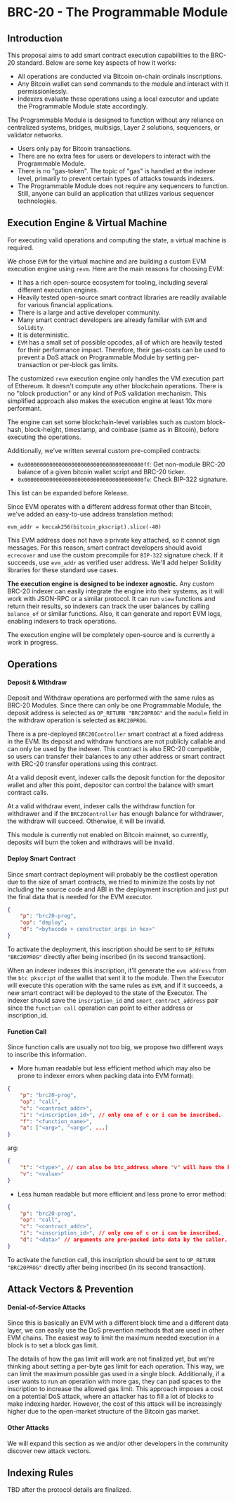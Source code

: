 # BRC-20 - The Programmable Module
## Introduction

This proposal aims to add smart contract execution capabilities to the BRC-20 standard. Below are some key aspects of how it works:

- All operations are conducted via Bitcoin on-chain ordinals inscriptions.
- Any Bitcoin wallet can send commands to the module and interact with it permissionlessly.
- Indexers evaluate these operations using a local executor and update the Programmable Module state accordingly.

The Programmable Module is designed to function without any reliance on centralized systems, bridges, multisigs, Layer 2 solutions, sequencers, or validator networks.

- Users only pay for Bitcoin transactions.
- There are no extra fees for users or developers to interact with the Programmable Module.  
- There is no "gas-token". The topic of "gas" is handled at the indexer level, primarily to prevent certain types of attacks towards indexers.
- The Programmable Module does not require any sequencers to function. Still, anyone can build an application that utilizes various sequencer technologies. 

## Execution Engine & Virtual Machine

For executing valid operations and computing the state, a virtual machine is required.

We chose `EVM` for the virtual machine and are building a custom EVM execution engine using `revm`. Here are the main reasons for choosing EVM:

- It has a rich open-source ecosystem for tooling, including several different execution engines. 
- Heavily tested open-source smart contract libraries are readily available for various financial applications.
- There is a large and active developer community.
- Many smart contract developers are already familiar with `EVM` and `Solidity`.
- It is deterministic.
- `EVM` has a small set of possible opcodes, all of which are heavily tested for their performance impact. Therefore, their gas-costs can be used to prevent a DoS attack on Programmable Module by setting per-transaction or per-block gas limits.

The customized `revm` execution engine only handles the VM execution part of Ethereum. It doesn't compute any other blockchain operations. There is no "block production" or any kind of PoS validation mechanism. This simplified approach also makes the execution engine at least 10x more performant.

The engine can set some blockchain-level variables such as custom block-hash, block-height, timestamp, and coinbase (same as in Bitcoin), before executing the operations. 

Additionally, we've written several custom pre-compiled contracts:

- `0x00000000000000000000000000000000000000ff`: Get non-module BRC-20 balance of a given bitcoin wallet script and BRC-20 ticker.
- `0x00000000000000000000000000000000000000fe`: Check BIP-322 signature.

This list can be expanded before Release.

Since EVM operates with a different address format other than Bitcoin, we've added an easy-to-use address translation method:

`evm_addr = keccak256(bitcoin_pkscript).slice(-40)`

This EVM address does not have a private key attached, so it cannot sign messages. For this reason, smart contract developers should avoid `ecrecover` and use the custom precompile for `BIP-322` signature check. If it succeeds, use `evm_addr` as verified user address. We'll add helper Solidity libraries for these standard use cases.

**The execution engine is designed to be indexer agnostic.** Any custom BRC-20 indexer can easily integrate the engine into their systems, as it will work with JSON-RPC or a similar protocol. It can run `view` functions and return their results, so indexers can track the user balances by calling `balance_of` or similar functions. Also, it can generate and report EVM logs, enabling indexers to track operations.

The execution engine will be completely open-source and is currently a work in progress.

## Operations

#### Deposit & Withdraw

Deposit and Withdraw operations are performed with the same rules as BRC-20 Modules. Since there can only be one Programmable Module, the deposit address is selected as `OP_RETURN "BRC20PROG"` and the `module` field in the withdraw operation is selected as `BRC20PROG`.

There is a pre-deployed `BRC20Controller` smart contract at a fixed address in the EVM. Its deposit and withdraw functions are not publicly callable and can only be used by the indexer. This contract is also ERC-20 compatible, so users can transfer their balances to any other address or smart contract with ERC-20 transfer operations using this contract.

At a valid deposit event, indexer calls the deposit function for the depositor wallet and after this point, depositor can control the balance with smart contract calls.

At a valid withdraw event, indexer calls the withdraw function for withdrawer and if the `BRC20Controller` has enough balance for withdrawer, the withdraw will succeed. Otherwise, it will be invalid.

This module is currently not enabled on Bitcoin mainnet, so currently, deposits will burn the token and withdraws will be invalid.

#### Deploy Smart Contract

Since smart contract deployment will probably be the costliest operation due to the size of smart contracts, we tried to minimize the costs by not including the source code and ABI in the deployment inscription and just put the final data that is needed for the EVM executor.

```json
{
    "p": "brc20-prog",
    "op": "deploy",
    "d": "<bytecode + constructor_args in hex>"
}
```

To activate the deployment, this inscription should be sent to `OP_RETURN "BRC20PROG"` directly after being inscribed (in its second transaction).

When an indexer indexes this inscription, it'll generate the `evm address` from the `btc pkscript` of the wallet that sent it to the module. Then the Executor will execute this operation with the same rules as `EVM`, and if it succeeds, a new smart contract will be deployed to the state of the Executor. The indexer should save the `inscription_id` and `smart_contract_address` pair since the `function call` operation can point to either address or inscription_id.

#### Function Call

Since function calls are usually not too big, we propose two different ways to inscribe this information.

- More human readable but less efficient method which may also be prone to indexer errors when packing data into EVM format):
```json
{
    "p": "brc20-prog",
    "op": "call",
    "c": "<contract_addr>",
    "i": "<inscription_id>", // only one of c or i can be inscribed.
    "f": "<function_name>",
    "a": ["<arg>", "<arg>", ...]
}
```
arg:
```json
{
    "t": "<type>", // can also be btc_address where "v" will have the btc pkscript and indexer will convert this into EVM address before packing it into data to be sent to Executor.
    "v": "<value>"
}
```

- Less human readable but more efficient and less prone to error method:
```json
{
    "p": "brc20-prog",
    "op": "call",
    "c": "<contract_addr>",
    "i": "<inscription_id>", // only one of c or i can be inscribed.
    "d": "<data>" // arguments are pre-packed into data by the caller.
}
```

To activate the function call, this inscription should be sent to `OP_RETURN "BRC20PROG"` directly after being inscribed (in its second transaction).


## Attack Vectors & Prevention

#### Denial-of-Service Attacks

Since this is basically an EVM with a different block time and a different data layer, we can easily use the DoS prevention methods that are used in other EVM chains. The easiest way to limit the maximum needed execution in a block is to set a block gas limit.

The details of how the gas limit will work are not finalized yet, but we're thinking about setting a per-byte gas limit for each operation. This way, we can limit the maximum possible gas used in a single block. Additionally, if a user wants to run an operation with more gas, they can pad spaces to the inscription to increase the allowed gas limit. This approach imposes a cost on a potential DoS attack, where an attacker has to fill a lot of blocks to make indexing harder. However, the cost of this attack will be increasingly higher due to the open-market structure of the Bitcoin gas market.

#### Other Attacks

We will expand this section as we and/or other developers in the community discover new attack vectors.


## Indexing Rules

TBD after the protocol details are finalized.

